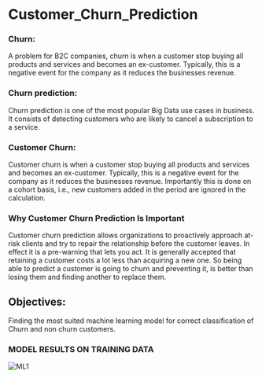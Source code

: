# Customer_Churn_Prediction

### Churn:
A problem for B2C companies, churn is when a customer stop buying all products and services and becomes an ex-customer. Typically, this is a negative event for the company as it reduces the businesses revenue.

### Churn prediction:
Churn prediction is one of the most popular Big Data use cases in business. It consists of detecting customers who are likely to cancel a subscription to a service.

### Customer Churn:
Customer churn is when a customer stop buying all products and services and becomes an ex-customer. Typically, this is a negative event for the company as it reduces the businesses revenue. Importantly this is done on a cohort basis, i.e., new customers added in the period are ignored in the calculation.

### Why Customer Churn Prediction Is Important
Customer churn prediction allows organizations to proactively approach at-risk clients and try to repair the relationship before the customer leaves. In effect it is a pre-warning that lets you act. It is generally accepted that retaining a customer costs a lot less than acquiring a new one. So being able to predict a customer is going to churn and preventing it, is better than losing them and finding another to replace them.

## Objectives:
Finding the most suited machine learning model for correct classification of Churn and non churn customers.

### MODEL RESULTS ON TRAINING DATA
![ML1](https://user-images.githubusercontent.com/57452293/196788263-c555f1a4-aec8-4bbb-a756-ccbff74f94de.PNG)



